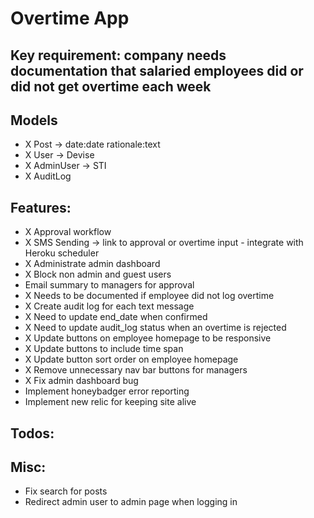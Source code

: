 # Overtime App

## Key requirement: company needs documentation that salaried employees did or did not get overtime each week

## Models
- X Post -> date:date rationale:text
- X User -> Devise
- X AdminUser -> STI
- X AuditLog

## Features:
- X Approval workflow 
- X SMS Sending -> link to approval or overtime input - integrate with Heroku scheduler
- X Administrate admin dashboard
- X Block non admin and guest users
- Email summary to managers for approval
- X Needs to be documented if employee did not log overtime
- X Create audit log for each text message
- X Need to update end_date when confirmed
- X Need to update audit_log status when an overtime is rejected
- X Update buttons on employee homepage to be responsive
- X Update buttons to include time span
- X Update button sort order on employee homepage
- X Remove unnecessary nav bar buttons for managers
- X Fix admin dashboard bug
- Implement honeybadger error reporting
- Implement new relic for keeping site alive

## Todos:

## Misc:
- Fix search for posts
- Redirect admin user to admin page when logging in